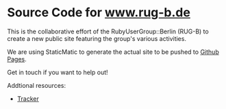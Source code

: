 Source Code for www.rug-b.de
============================

This is the collaborative effort of the RubyUserGroup::Berlin (RUG-B) to create a new public site featuring the group's various activities.

We are using StaticMatic to generate the actual site to be pushed to [Github Pages](http://rug-b.github.com).

Get in touch if you want to help out!

Addtional resources:

* [Tracker](https://www.pivotaltracker.com/projects/63590)